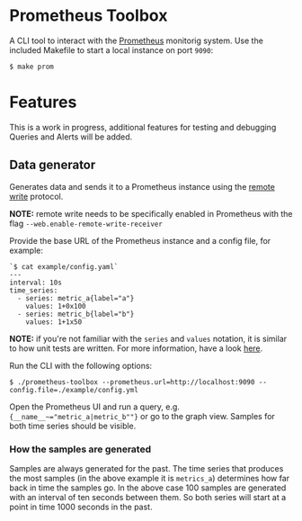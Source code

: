 # Prometheus Toolbox

A CLI tool to interact with the [Prometheus](https://prometheus.io/) monitorig system.
Use the included Makefile to start a local instance on port `9090`:

```shell
$ make prom
```

# Features

This is a work in progress, additional features for testing and debugging Queries and Alerts will be added.

## Data generator

Generates data and sends it to a Prometheus instance using the [remote write](https://prometheus.io/docs/prometheus/latest/configuration/configuration/#remote_write) protocol.

**NOTE:** remote write needs to be specifically enabled in Prometheus with the flag `--web.enable-remote-write-receiver`

Provide the base URL of the Prometheus instance and a config file, for example:

```shell
`$ cat example/config.yaml`
---
interval: 10s
time_series:
  - series: metric_a{label="a"}
    values: 1+0x100
  - series: metric_b{label="b"}
    values: 1+1x50
```

**NOTE:** if you're not familiar with the `series` and `values` notation, it is similar to how unit tests are written. For more information, have a look [here](https://prometheus.io/docs/prometheus/latest/configuration/unit_testing_rules/#series).

Run the CLI with the following options:

`$ ./prometheus-toolbox --prometheus.url=http://localhost:9090 --config.file=./example/config.yml`

Open the Prometheus UI and run a query, e.g. `{__name__~="metric_a|metric_b""}` or go to the graph view.
Samples for both time series should be visible.

### How the samples are generated

Samples are always generated for the past. The time series that produces the most samples (in the above example it is `metrics_a`) determines how far back in time the samples go.
In the above case 100 samples are generated with an interval of ten seconds between them.
So both series will start at a point in time 1000 seconds in the past.
